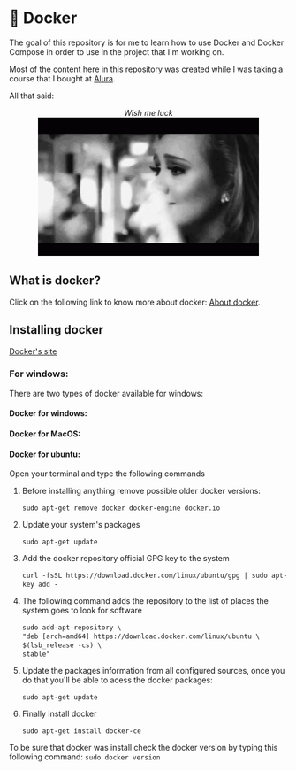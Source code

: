 # :whale: Docker

The goal of this repository is for me to learn how to use Docker and 
Docker Compose in order to use in the project that I'm working on.

Most of the content here in this repository was created while I was 
taking a course that I bought at [Alura](https://www.alura.com.br/).

All that said:


<p align="center">
    <i>Wish me luck</i><br>
    <img src="./img/fingers-crossed.gif">
</p>

## What is docker?

Click on the following link to know more about docker: [About docker](./concepts/aboutDocker.md). 

## Installing docker

[Docker's site](https://www.docker.com/products/docker-desktop)

### For windows:

There are two types of docker available for windows:

#### Docker for windows:

#### Docker for MacOS:

#### Docker for ubuntu:

Open your terminal and type the following commands

1. Before installing anything remove possible older docker versions:

    ```
    sudo apt-get remove docker docker-engine docker.io
    ```

2. Update your system's packages
    ```
    sudo apt-get update
    ```
3.  Add the docker repository official GPG key to the system
    ```
    curl -fsSL https://download.docker.com/linux/ubuntu/gpg | sudo apt-key add -
    ```

4. The following command adds the repository to the list of places the system goes to look for software
    ```
    sudo add-apt-repository \
   "deb [arch=amd64] https://download.docker.com/linux/ubuntu \
   $(lsb_release -cs) \
   stable"
   ```

5. Update the packages information from all configured sources, once you do that you'll be able to acess the docker packages:
    ```
    sudo apt-get update
    ```

6. Finally install docker
    ```
    sudo apt-get install docker-ce 
    ```

To be sure that docker was install check the docker version by typing this following command:
    ```
    sudo docker version
    ```